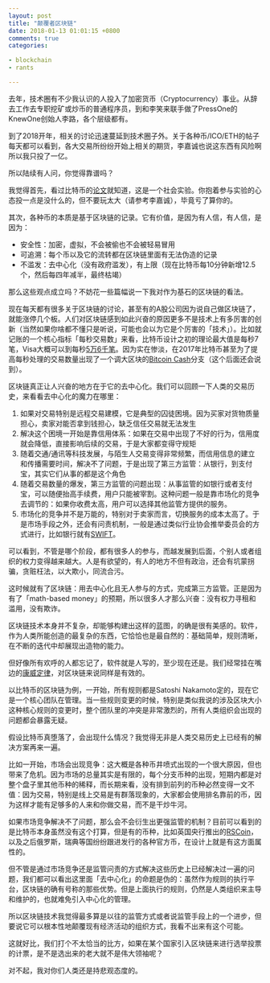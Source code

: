 ```yaml
---
layout: post
title: "颠覆者区块链"
date: 2018-01-13 01:01:15 +0800
comments: true
categories:

- blockchain
- rants

---
```


去年，技术圈有不少我认识的人投入了加密货币（Cryptocurrency）事业。从辞去工作去专职挖矿或炒币的普通程序员，到和李笑来联手做了PressOne的KnewOne创始人李路，各个层级都有。

到了2018开年，相关的讨论迅速蔓延到技术圈子外。关于各种币/ICO/ETH的帖子每天都可以看到，各大交易所纷纷开始上相关的期货，李嘉诚也说这东西有风险啊所以我只投了一亿。

所以陆续有人问，你觉得靠谱吗？

我觉得首先，看过比特币的[论文](https://bitcoin.org/en/bitcoin-paper)就知道，这是一个社会实验。你抱着参与实验的心态投一点是没什么的，但不要玩太大（请参考李嘉诚），毕竟亏了算你的。

其次，各种币的本质是基于区块链的记录。它有价值，是因为有人信，有人信，是因为：

* 安全性：加密，虚拟，不会被偷也不会被轻易冒用
* 可追溯：每个币以及它的流转都在区块链里面有无法伪造的记录
* 不滥发：去中心化（没有政府滥发），有上限（现在比特币每10分钟新增12.5个，然后每四年减半，最终枯竭）

那么这些观点成立吗？不妨花一些篇幅说一下我对作为基石的区块链的看法。

现在每天都有很多关于区块链的讨论，甚至有的A股公司因为说自己做区块链了，就能涨停几个板。人们对区块链感到如此兴奋的原因更多不是技术上有多厉害的创新（当然如果你啥都不懂只是听说，可能也会以为它是个厉害的「技术」）。比如就记账的一个核心指标「每秒交易数」来看，比特币设计之初的理论最大值是每秒7笔，Visa大概可以到每秒[5万6千笔](https://usa.visa.com/dam/VCOM/download/corporate/media/visa-fact-sheet-Jun2015.pdf)。因为实在惨淡，在2017年比特币甚至为了提高每秒处理的交易数量出现了一个调大区块的[Bitcoin Cash](https://en.wikipedia.org/wiki/Bitcoin_Cash)分支（这个后面还会说到）。

区块链真正让人兴奋的地方在于它的去中心化。我们可以回顾一下人类的交易历史，来看看去中心化的魔力在哪里：

1. 如果对交易特别是远程交易建模，它是典型的囚徒困境。因为买家对货物质量担心，卖家对能否拿到钱担心，缺乏信任交易就无法发生
2. 解决这个困境一开始是靠信用体系：如果在交易中出现了不好的行为，信用度就会降低，直接影响后续的交易，于是大家都变得守规矩
3. 随着交通/通讯等科技发展，与陌生人交易变得非常频繁，而信用信息的建立和传播需要时间，解决不了问题，于是出现了第三方监管：从银行，到支付宝，其实它们从事的都是这个角色
4. 随着交易数量的爆发，第三方监管的问题出现：从事监管的如银行或者支付宝，可以随便抬高手续费，用户只能被宰割。这种问题一般是靠市场化的竞争去调节的：如果你收费太高，用户可以选择其他监管方提供的服务。
5. 市场化的竞争并不是万能的，特别对于卖家而言，切换服务的成本太高了。于是市场手段之外，还会有问责机制，一般是通过类似行业协会推举委员会的方式进行，比如银行就有[SWIFT](https://www.swift.com/)。

可以看到，不管是哪个阶段，都有很多人的参与，而越发展到后面，个别人或者组织的权力变得越来越大。人是有欲望的，有人的地方不但有政治，还会有坑蒙拐骗，贪赃枉法，以大欺小，同流合污。

这时候就有了区块链：用去中心化且无人参与的方式，完成第三方监管。正是因为有了「math-based money」的预期，所以很多人才那么兴奋：没有权力寻租和滥用，没有欺诈。

区块链技术本身并不复杂，却能够构建出这样的蓝图，的确是很有美感的。软件，作为人类所能创造的最复杂的东西，它恰恰也是最自然的：基础简单，规则清晰，在不断的迭代中却展现出造物的能力。

但好像所有欢呼的人都忘记了，软件就是人写的，至少现在还是。我们经常挂在嘴边的[康威定律](https://lenciel.com/2017/02/the-real-success-by-doing-msa/)，对区块链来说同样是有效的。

以比特币的区块链为例，一开始，所有规则都是Satoshi Nakamoto定的，现在它是一个核心团队在管理。当一些规则变更的时候，特别是类似我说的涉及区块大小这种核心规则的变更时，整个团队里的冲突是非常激烈的，所有人类组织会出现的问题都会暴露无疑。

假设比特币真堕落了，会出现什么情况？我觉得无非是人类交易历史上已经有的解决方案再来一遍。

比如一开始，市场会出现竞争：这大概是各种币井喷式出现的一个很大原因，但也带来了危机。因为市场的总量其实是有限的，每个分支币种的出现，短期内都是对整个盘子里其他币种的稀释，而长期来看，没有排到前列的币种必然变得一文不值：因为交易，特别是线上交易是有群落现象的，大家都会使用排名靠前的币，因为这样才能有足够多的人来和你做交易，而不是干炒牛河。

如果市场竞争解决不了问题，那么会不会衍生出更强监管的机制？目前可以看到的是比特币本身虽然没有这个打算，但是有的币种，比如英国央行推出的[RSCoin](https://iohk.io/projects/rscoin/)，以及之后俄罗斯，瑞典等国纷纷跟进发行的各种官方币，在设计上就是有这方面属性的。

但不管是通过市场竞争还是监管问责的方式解决这些历史上已经解决过一遍的问题，我们都可以看出这里面「去中心化」的命题是伪的：虽然作为规则的执行平台，区块链的确有号称的那些优势。但是上面执行的规则，仍然是人类组织来主导和维护的，也就难免引入中心化的管理。

所以区块链技术我觉得最多算是以往的监管方式或者说监管手段上的一个进步，但要说它可以根本性地颠覆现有经济活动的组织方式，我看不出来有这个可能。

这就好比，我们打个不太恰当的比方，如果在某个国家引入区块链来进行选举投票的计票，是不是选出来的老大就不是伟大领袖呢？

对不起，我对你们人类还是持悲观态度的。


